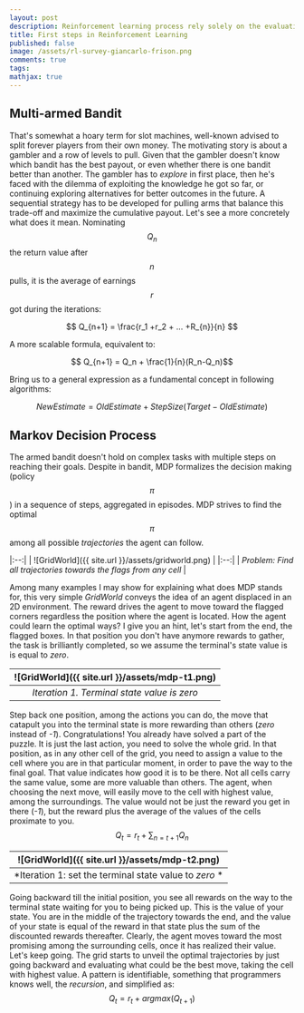 ```yaml
---
layout: post
description: Reinforcement learning process rely solely on the evaluation of its actions. It is the carrot and stock metaphor adapted for cold algorithms, instead of living donkeys. This is the first of a short walk-through on building learning agents.
title: First steps in Reinforcement Learning
published: false
image: /assets/rl-survey-giancarlo-frison.png
comments: true
tags:
mathjax: true
---
```


## Multi-armed Bandit
That's somewhat a hoary term for slot machines, well-known advised to split forever players from their own money.
The motivating story is about a gambler and a row of levels to pull. Given that the gambler doesn't know which bandit has the best payout, or even whether there is one bandit better than another. The gambler has to _explore_ in first place, then he's faced with the dilemma of exploiting the knowledge he got so far, or continuing exploring alternatives for better outcomes in the future. A sequential strategy has to be developed for pulling arms that balance this trade-off and maximize the cumulative payout. Let's see a more concretely what does it mean. Nominating $$Q_n$$ the return value after $$n$$ pulls, it is the average of earnings $$r$$ got during the iterations:

$$ Q_{n+1} = \frac{r_1 +r_2 + ... +R_{n}}{n} $$

A more scalable formula, equivalent to:

$$ Q_{n+1} = Q_n + \frac{1}{n}(R_n-Q_n)$$

Bring us to a general expression as a fundamental concept in following algorithms:

$$NewEstimate = OldEstimate + StepSize(Target - OldEstimate) $$

## Markov Decision Process
The armed bandit doesn't hold on complex tasks with multiple steps on reaching their goals. Despite in bandit, MDP formalizes the decision making (policy $$π$$)
in a sequence of steps, aggregated in episodes. MDP strives to find the optimal $$π$$ among all possible _trajectories_ the agent can follow.

|:--:|
| ![GridWorld]({{ site.url }}/assets/gridworld.png) |
|:--:|
| *Problem: Find all trajectories towards the flags from any cell* |

Among many examples I may show for explaining what does MDP stands for, this very simple _GridWorld_ conveys the idea of an agent displaced in an 2D environment. The reward drives the agent to move toward the flagged corners regardless the position where the agent is located.
How the agent could learn the optimal ways? I give you an hint, let's start from the end, the flagged boxes.
In that position you don't have anymore rewards to gather, the task is brilliantly completed, so we assume the terminal's state value is is equal to _zero_.

| ![GridWorld]({{ site.url }}/assets/mdp-t1.png) |
|:--:|
| *Iteration 1. Terminal state value is zero* |

Step back one position, among the actions you can do, the move that catapult you into the terminal state is more rewarding than others (_zero_ instead of _-1_).
Congratulations! You already have solved a part of the puzzle. It is just the last action, you need to solve the whole grid. In that position, as in any other cell of the grid, you need to assign a value to the cell where you are in that particular moment, in order to pave the way to the final goal. That value indicates how good it is to be there. Not all cells carry the same value, some are more valuable than others. The agent, when choosing the next move, will easily move to the cell with highest value, among the surroundings. The value would not be just the reward you get in there (_-1_), but the reward plus the average of the values of the cells proximate to you.
$$ Q_t = r_t + \sum_{n=t+1}{Q_n} $$

| ![GridWorld]({{ site.url }}/assets/mdp-t2.png) |
|:--:|
| *Iteration 1: set the terminal state value to _zero_ * |

Going backward till the initial position, you see all rewards on the way to the terminal state waiting for you to being picked up. This is the value of your state.
You are in the middle of the trajectory towards the end, and the value of your state is equal of the reward in that state plus the sum of the discounted rewards thereafter.
Clearly, the agent moves toward the most promising among the surrounding cells, once it has realized their value.  Let's keep going.
The grid starts to unveil the optimal trajectories by just going backward and evaluating what could be the best move, taking the cell with highest value.
A pattern is identifiable, something that programmers knows well, the _recursion_, and simplified as:
$$Q_t=r_t+argmax(Q_{t+1})  $$
